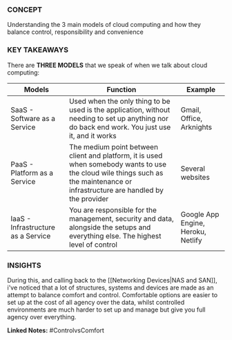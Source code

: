 
### CONCEPT 
Understanding the 3 main models of cloud computing and how they balance control, responsibility and convenience

### KEY TAKEAWAYS

There are **THREE MODELS** that we speak of when we talk about cloud computing:

| Models                             | Function                                                                                                                                                                        | Example                            |
| ---------------------------------- | ------------------------------------------------------------------------------------------------------------------------------------------------------------------------------- | ---------------------------------- |
| SaaS - Software as a Service       | Used when the only thing to be used is the application, without needing to set up anything nor do back end work. You just use it, and it works                                  | Gmail, Office, Arknights           |
| PaaS - Platform as a Service       | The medium point between client and platform, it is used when somebody wants to use the cloud wile things such as the maintenance or infrastructure are handled by the provider | Several websites                   |
| IaaS - Infrastructure as a Service | You are responsible for the management, security and data, alongside the setups and everything else. The highest level of control                                               | Google App Engine, Heroku, Netlify |

### INSIGHTS
During this, and calling back to the [[Networking Devices|NAS and SAN]], i've noticed that a lot of structures, systems and devices are made as an attempt to balance comfort and control. Comfortable options are easier to set up at the cost of all agency over the data, whilst controlled environments are much harder to set up and manage but give you full agency over everything. 


**Linked Notes:**
#ControlvsComfort 
